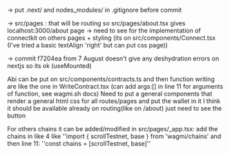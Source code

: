 -> put .next/ and nodes_modules/ in .gitignore before commit

-> src/pages : that will be routing so src/pages/about.tsx gives localhost:3000/about page
-> need to see for the implementation of connectkit on others pages + styling (its on src/components/Connect.tsx (I've tried a basic textAlign 'right' but can put css page))

-> commit f7204ea from 7 August doesn't give any deshydration errors on nextjs so its ok (useMounted)


Abi can be put on src/components/contracts.ts and then function writing are like the one in WriteContract.tsx (can add args:[] in line 11 for arguments of function, see wagmi.sh docs)
Need to put a general components that render a general html css for all routes/pages and put the wallet in it
I think it should be available already on routing(like on /about) just need to see the button

For others chains it can be added/modified in src/pages/_app.tsx: add the chains in like 4 like ''import { scrollTestnet, base } from 'wagmi/chains' and then line 11: ''const chains = [scrollTestnet, base]''

